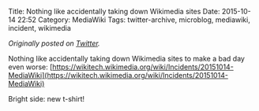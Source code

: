 Title: Nothing like accidentally taking down Wikimedia sites
Date: 2015-10-14 22:52
Category: MediaWiki
Tags: twitter-archive, microblog, mediawiki, incident, wikimedia

_Originally posted on [Twitter](https://web.archive.org/web/https://twitter.com/legoktm/status/654429647715762176)._

Nothing like accidentally taking down Wikimedia sites to make a bad day even worse: [https://wikitech.wikimedia.org/wiki/Incidents/20151014-MediaWiki](https://wikitech.wikimedia.org/wiki/Incidents/20151014-MediaWiki)

Bright side: new t-shirt!

